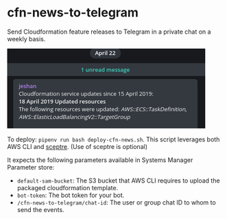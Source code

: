 # cfn-news-to-telegram
Send Cloudformation feature releases to Telegram in a private chat on a weekly basis.

![Demo](screenshot.png)

To deploy: `pipenv run bash deploy-cfn-news.sh`. This script leverages both AWS CLI and [sceptre](https://github.com/cloudreach/sceptre). (Use of sceptre is optional)

It expects the following parameters available in Systems Manager Parameter store:

- `default-sam-bucket`: The S3 bucket that AWS CLI requires to upload the packaged cloudformation template.
- `bot-token`: The bot token for your bot.
- `/cfn-news-to-telegram/chat-id`: The user or group chat ID to whom to send the events.

